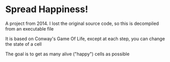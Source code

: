 # Spread Happiness!

A project from 2014. I lost the original source code, so this is decompiled from an executable file

It is based on Conway's Game Of Life, except at each step, you can change the state of a cell

The goal is to get as many alive ("happy") cells as possible

